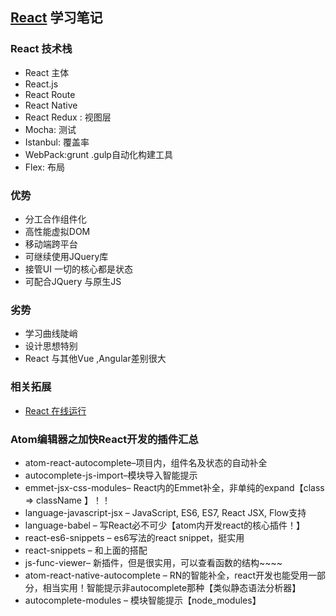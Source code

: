 ## [React](https://reactjs.org/docs/hello-world.html) 学习笔记

### React 技术栈
- React 主体
- React.js
- React Route
- React Native
- React Redux : 视图层
- Mocha: 测试
- Istanbul: 覆盖率
- WebPack:grunt .gulp自动化构建工具
- Flex: 布局

### 优势
- 分工合作组件化
- 高性能虚拟DOM
- 移动端跨平台
- 可继续使用JQuery库
- 接管UI 一切的核心都是状态
- 可配合JQuery 与原生JS

### 劣势
- 学习曲线陡峭
- 设计思想特别
- React 与其他Vue ,Angular差别很大

### 相关拓展
- [React 在线运行](https://codepen.io/pen?&editors=0010)

### Atom编辑器之加快React开发的插件汇总
- atom-react-autocomplete–项目内，组件名及状态的自动补全
- autocomplete-js-import–模块导入智能提示
- emmet-jsx-css-modules– React内的Emmet补全，非单纯的expand【class => className 】！！
- language-javascript-jsx – JavaScript, ES6, ES7, React JSX, Flow支持
- language-babel – 写React必不可少【atom内开发react的核心插件！】
- react-es6-snippets – es6写法的react snippet，挺实用
- react-snippets – 和上面的搭配
- js-func-viewer– 新插件，但是很实用，可以查看函数的结构~~~~
- atom-react-native-autocomplete – RN的智能补全，react开发也能受用一部分，相当实用！智能提示非autocomplete那种【类似静态语法分析器】
- autocomplete-modules – 模块智能提示【node_modules】
